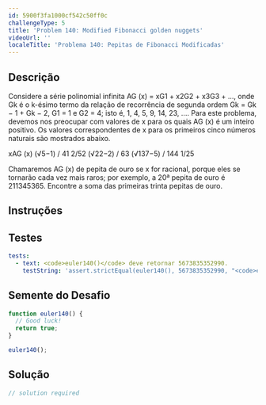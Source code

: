 ```yaml
---
id: 5900f3fa1000cf542c50ff0c
challengeType: 5
title: 'Problem 140: Modified Fibonacci golden nuggets'
videoUrl: ''
localeTitle: 'Problema 140: Pepitas de Fibonacci Modificadas'
---
```


## Descrição
<section id="description"> Considere a série polinomial infinita AG (x) = xG1 + x2G2 + x3G3 + ..., onde Gk é o k-ésimo termo da relação de recorrência de segunda ordem Gk = Gk − 1 + Gk − 2, G1 = 1 e G2 = 4; isto é, 1, 4, 5, 9, 14, 23, .... Para este problema, devemos nos preocupar com valores de x para os quais AG (x) é um inteiro positivo. Os valores correspondentes de x para os primeiros cinco números naturais são mostrados abaixo. <p> xAG (x) (√5−1) / 41 2/52 (√22−2) / 63 (√137−5) / 144 1/25 </p><p> Chamaremos AG (x) de pepita de ouro se x for racional, porque eles se tornarão cada vez mais raros; por exemplo, a 20ª pepita de ouro é 211345365. Encontre a soma das primeiras trinta pepitas de ouro. </p></section>

## Instruções
<section id="instructions">
</section>

## Testes
<section id='tests'>

```yml
tests:
  - text: <code>euler140()</code> deve retornar 5673835352990.
    testString: 'assert.strictEqual(euler140(), 5673835352990, "<code>euler140()</code> should return 5673835352990.");'

```

</section>

## Semente do Desafio
<section id='challengeSeed'>

<div id='js-seed'>

```js
function euler140() {
  // Good luck!
  return true;
}

euler140();

```

</div>



</section>

## Solução
<section id='solution'>

```js
// solution required
```
</section>
